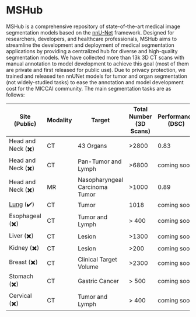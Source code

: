 # MSHub
MSHub is a comprehensive repository of state-of-the-art medical image segmentation models based on the [nnU-Net](https://github.com/MIC-DKFZ/nnUNet) framework. Designed for researchers, developers, and healthcare professionals, MSHub aims to streamline the development and deployment of medical segmentation applications by providing a centralized hub for diverse and high-quality segmentation models. We have collected more than 13k 3D CT scans with manual annotation to model development to achieve this goal (most of them are private and first released for public use). Due to privacy protection, we trained and released ten nnUNet models for tumor and organ segmentation (not widely-studied tasks) to ease the annotation and model development cost for the MICCAI community. The main segmentation tasks are as follows:

| **Site (Public)**        | **Modality** | **Target**       | **Total Number (3D Scans)** | **Performance (DSC)** | **Pre-trained model link** | **Reference** | 
|-----------------|--------------|------------------|-------------------------------|-----------------------|-------------------------------|-----------------------|
|  Head and Neck (✖️)  | CT           | 43 Organs        | >2800                       | 0.83                  |coming soon | coming soon|
|  Head and Neck (✖️)  | CT           | Pan-Tumor and Lymph  | >6800                        |     coming soon       | coming soon|coming soon|
|  Head and Neck (✖️)  | MR           | Nasopharyngeal Carcinoma Tumor  | >1000                        |     0.89       | [model/nnunetv1](https://drive.google.com/file/d/1gweae9uHaCRno1zKw_fhksYr_VDUaWg2/view?usp=drive_link)|[GreenJournal](https://www.sciencedirect.com/science/article/pii/S016781402300018X)|
|  [Lung](https://www.cancerimagingarchive.net/collection/lidc-idri/) (✔️)  | CT           | Tumor | 1018                       |     coming soon       | coming soon|coming soon|
|  Esophageal (✖️)  | CT           | Tumor and Lymph  | > 400                        |     coming soon       | coming soon|coming soon|
|  Liver (✖️)  | CT           | Lesion  | >1300                        |     coming soon       | coming soon|coming soon|
|  Kidney (✖️)  | CT           | Lesion  | >200                        |     coming soon       | coming soon|coming soon|
|  Breast (✖️)  | CT           | Clinical Target Volume  | >2300                        |     coming soon       | coming soon|coming soon|
|  Stomach (✖️)  | CT           | Gastric Cancer   | > 500                       |     coming soon       | coming soon|coming soon|
|  Cervical (✖️)  | CT           | Tumor and Lymph   | > 400                       |     coming soon       | coming soon|coming soon|
